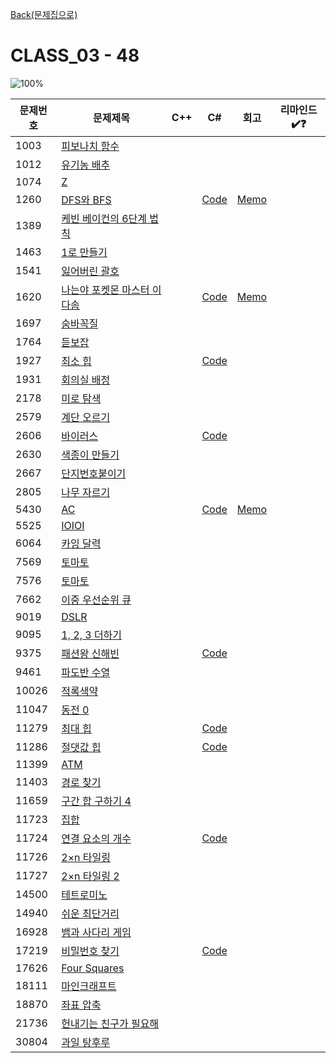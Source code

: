 [Back(문제집으로)](/Workbook/README.md)

# CLASS_03 - 48

![100%](https://progress-bar.xyz/10/?scale=48&title=progress&width=500&color=babaca&suffix=/48)

| 문제번호 | 문제제목                                           | C++ | C#  | 회고 | 리마인드✔️❓ |
| -------- | -------------------------------------------------- | --- | --- | ---- | ------------ |
| 1003     | [피보나치 함수](https://boj.kr/1003)               |     |     |      |              |
| 1012     | [유기농 배추](https://boj.kr/1012)                 |     |     |      |              |
| 1074     | [Z](https://boj.kr/1074)                           |     |     |      |              |
| 1260     | [DFS와 BFS](https://boj.kr/1260)                   |     | [Code](../Baekjoon/Silver/1260.cs) | [Memo](../Baekjoon/Silver/1260.md) |              |
| 1389     | [케빈 베이컨의 6단계 법칙](https://boj.kr/1389)    |     |     |      |              |
| 1463     | [1로 만들기](https://boj.kr/1463)                  |     |     |      |              |
| 1541     | [잃어버린 괄호](https://boj.kr/1541)               |     |     |      |              |
| 1620     | [나는야 포켓몬 마스터 이다솜](https://boj.kr/1620) |     | [Code](../Baekjoon/Silver/1620.cs) | [Memo](../Baekjoon/Silver/1620.md) |              |
| 1697     | [숨바꼭질](https://boj.kr/1697)                    |     |     |      |              |
| 1764     | [듣보잡](https://boj.kr/1764)                      |     |     |      |              |
| 1927     | [최소 힙](https://boj.kr/1927)                     |     | [Code](../Baekjoon/Silver/1927.cs) |      |              |
| 1931     | [회의실 배정](https://boj.kr/1931)                 |     |     |      |              |
| 2178     | [미로 탐색](https://boj.kr/2178)                   |     |     |      |              |
| 2579     | [계단 오르기](https://boj.kr/2579)                 |     |     |      |              |
| 2606     | [바이러스](https://boj.kr/2606)                    |     | [Code](../Baekjoon/Silver/2606.cs) |      |              |
| 2630     | [색종이 만들기](https://boj.kr/2630)               |     |     |      |              |
| 2667     | [단지번호붙이기](https://boj.kr/2667)              |     |     |      |              |
| 2805     | [나무 자르기](https://boj.kr/2805)                 |     |     |      |              |
| 5430     | [AC](https://boj.kr/5430)                          |     | [Code](../Baekjoon/Gold/5430.cs) | [Memo](../Baekjoon/Gold/5430.md) |              |
| 5525     | [IOIOI](https://boj.kr/5525)                       |     |     |      |              |
| 6064     | [카잉 달력](https://boj.kr/6064)                   |     |     |      |              |
| 7569     | [토마토](https://boj.kr/7569)                      |     |     |      |              |
| 7576     | [토마토](https://boj.kr/7576)                      |     |     |      |              |
| 7662     | [이중 우선순위 큐](https://boj.kr/7662)            |     |     |      |              |
| 9019     | [DSLR](https://boj.kr/9019)                        |     |     |      |              |
| 9095     | [1, 2, 3 더하기](https://boj.kr/9095)              |     |     |      |              |
| 9375     | [패션왕 신해빈](https://boj.kr/9375)               |     | [Code](../Baekjoon/Silver/9375.cs) |      |              |
| 9461     | [파도반 수열](https://boj.kr/9461)                 |     |     |      |              |
| 10026    | [적록색약](https://boj.kr/10026)                   |     |     |      |              |
| 11047    | [동전 0](https://boj.kr/11047)                     |     |     |      |              |
| 11279    | [최대 힙](https://boj.kr/11279)                    |     | [Code](../Baekjoon/Silver/11279.cs) |      |              |
| 11286    | [절댓값 힙](https://boj.kr/11286)                  |     | [Code](../Baekjoon/Silver/11286.cs) |      |              |
| 11399    | [ATM](https://boj.kr/11399)                        |     |     |      |              |
| 11403    | [경로 찾기](https://boj.kr/11403)                  |     |     |      |              |
| 11659    | [구간 합 구하기 4](https://boj.kr/11659)           |     |     |      |              |
| 11723    | [집합](https://boj.kr/11723)                       |     |     |      |              |
| 11724    | [연결 요소의 개수](https://boj.kr/11724)           |     | [Code](../Baekjoon/Silver/11724.cs) |      |              |
| 11726    | [2×n 타일링](https://boj.kr/11726)                 |     |     |      |              |
| 11727    | [2×n 타일링 2](https://boj.kr/11727)               |     |     |      |              |
| 14500    | [테트로미노](https://boj.kr/14500)                 |     |     |      |              |
| 14940    | [쉬운 최단거리](https://boj.kr/14940)              |     |     |      |              |
| 16928    | [뱀과 사다리 게임](https://boj.kr/16928)           |     |     |      |              |
| 17219    | [비밀번호 찾기](https://boj.kr/17219)              |     | [Code](../Baekjoon/Silver/17219.cs) |      |              |
| 17626    | [Four Squares](https://boj.kr/17626)               |     |     |      |              |
| 18111    | [마인크래프트](https://boj.kr/18111)               |     |     |      |              |
| 18870    | [좌표 압축](https://boj.kr/18870)                  |     |     |      |              |
| 21736    | [헌내기는 친구가 필요해](https://boj.kr/21736)     |     |     |      |              |
| 30804    | [과일 탕후루](https://boj.kr/30804)                |     |     |      |              |
